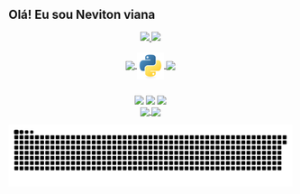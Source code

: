 ## Olá! Eu sou Neviton viana 
 <div align="center" >
  <a href="https://github.com/nevitonviana">
  <img height="180em" src="https://github-readme-stats.vercel.app/api?username=nevitonviana&show_icons=true&theme=dracula&include_all_commits=true&count_private=true"/>
  <img height="180em" src="https://github-readme-stats.vercel.app/api/top-langs/?username=nevitonviana&layout=compact&langs_count=7&theme=dracula"/>
</div>
<div align="center" style="display: inline_block"><br>
  <img  align="center" src="https://img.icons8.com/color/48/000000/dart.png"/>
  <img align="center" alt="Rafa-Python" height="48" width="48" src="https://raw.githubusercontent.com/devicons/devicon/master/icons/python/python-original.svg">
  <img align="center" src="https://img.icons8.com/color/48/000000/flutter.png"/>
</div>
  
  ##
 
<div align="center"> 
 <a href="https://discord.gg/5958" target="_blank"><img src="https://img.shields.io/badge/Discord-7289DA?style=for-the-badge&logo=discord&logoColor=white" target="_blank"></a> 
  <a href = "mailto:nevitonviana1@hotmail.com"><img src="https://img.shields.io/badge/-Gmail-%23333?style=for-the-badge&logo=gmail&logoColor=white" target="_blank"></a>
  <a href="https://www.linkedin.com/in/neviton-viana-a996a931" target="_blank"><img src="https://img.shields.io/badge/-LinkedIn-%230077B5?style=for-the-badge&logo=linkedin&logoColor=white" target="_blank"></a> 
 
 <div>
  <a href="https://github.com/nevitonviana">
  <img height="180em"   align="center" src="https://github-readme-stats.vercel.app/api?username=nevitonviana&show_icons=true&theme=jolly&include_all_commits=true&count_private=true"/>
  <img height="180em"  align="center" src="https://github-readme-stats.vercel.app/api/top-langs/?username=nevitonviana&&layout=compact&hide=shell&theme=jolly"/>
</div>
 
  ![Snake animation](https://github.com/nevitonviana/nevitonviana/blob/output/github-contribution-grid-snake.svg)
 
</div>




